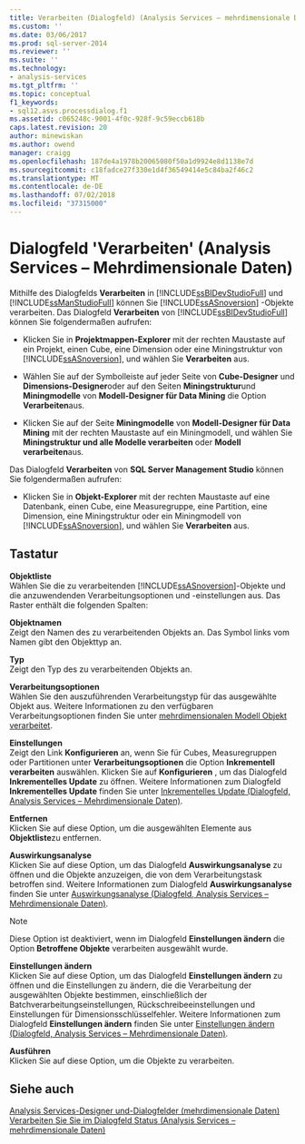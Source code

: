 ```yaml
---
title: Verarbeiten (Dialogfeld) (Analysis Services – mehrdimensionale Daten) | Microsoft-Dokumentation
ms.custom: ''
ms.date: 03/06/2017
ms.prod: sql-server-2014
ms.reviewer: ''
ms.suite: ''
ms.technology:
- analysis-services
ms.tgt_pltfrm: ''
ms.topic: conceptual
f1_keywords:
- sql12.asvs.processdialog.f1
ms.assetid: c065248c-9001-4f0c-928f-9c59eccb618b
caps.latest.revision: 20
author: minewiskan
ms.author: owend
manager: craigg
ms.openlocfilehash: 187de4a1978b20065080f50a1d9924e8d1138e7d
ms.sourcegitcommit: c18fadce27f330e1d4f36549414e5c84ba2f46c2
ms.translationtype: MT
ms.contentlocale: de-DE
ms.lasthandoff: 07/02/2018
ms.locfileid: "37315000"
---
```

# <a name="process-dialog-box-analysis-services---multidimensional-data"></a>Dialogfeld 'Verarbeiten' (Analysis Services – Mehrdimensionale Daten)
  Mithilfe des Dialogfelds **Verarbeiten** in [!INCLUDE[ssBIDevStudioFull](../includes/ssbidevstudiofull-md.md)] und [!INCLUDE[ssManStudioFull](../includes/ssmanstudiofull-md.md)] können Sie [!INCLUDE[ssASnoversion](../includes/ssasnoversion-md.md)] -Objekte verarbeiten. Das Dialogfeld **Verarbeiten** von [!INCLUDE[ssBIDevStudioFull](../includes/ssbidevstudiofull-md.md)] können Sie folgendermaßen aufrufen:  
  
-   Klicken Sie in **Projektmappen-Explorer** mit der rechten Maustaste auf ein Projekt, einen Cube, eine Dimension oder eine Miningstruktur von [!INCLUDE[ssASnoversion](../includes/ssasnoversion-md.md)], und wählen Sie **Verarbeiten** aus.  
  
-   Wählen Sie auf der Symbolleiste auf jeder Seite von **Cube-Designer** und **Dimensions-Designer**oder auf den Seiten **Miningstruktur**und **Miningmodelle** von **Modell-Designer für Data Mining** die Option **Verarbeiten**aus.  
  
-   Klicken Sie auf der Seite **Miningmodelle** von **Modell-Designer für Data Mining** mit der rechten Maustaste auf ein Miningmodell, und wählen Sie **Miningstruktur und alle Modelle verarbeiten** oder **Modell verarbeiten**aus.  
  
 Das Dialogfeld **Verarbeiten** von **SQL Server Management Studio** können Sie folgendermaßen aufrufen:  
  
-   Klicken Sie in **Objekt-Explorer** mit der rechten Maustaste auf eine Datenbank, einen Cube, eine Measuregruppe, eine Partition, eine Dimension, eine Miningstruktur oder ein Miningmodell von [!INCLUDE[ssASnoversion](../includes/ssasnoversion-md.md)], und wählen Sie **Verarbeiten** aus.  
  
## <a name="options"></a>Tastatur  
 **Objektliste**  
 Wählen Sie die zu verarbeitenden [!INCLUDE[ssASnoversion](../includes/ssasnoversion-md.md)]-Objekte und die anzuwendenden Verarbeitungsoptionen und -einstellungen aus. Das Raster enthält die folgenden Spalten:  
  
 **Objektnamen**  
 Zeigt den Namen des zu verarbeitenden Objekts an. Das Symbol links vom Namen gibt den Objekttyp an.  
  
 **Typ**  
 Zeigt den Typ des zu verarbeitenden Objekts an.  
  
 **Verarbeitungsoptionen**  
 Wählen Sie den auszuführenden Verarbeitungstyp für das ausgewählte Objekt aus. Weitere Informationen zu den verfügbaren Verarbeitungsoptionen finden Sie unter [mehrdimensionalen Modell Objekt verarbeitet](multidimensional-models/processing-a-multidimensional-model-analysis-services.md).  
  
 **Einstellungen**  
 Zeigt den Link **Konfigurieren** an, wenn Sie für Cubes, Measuregruppen oder Partitionen unter **Verarbeitungsoptionen** die Option **Inkrementell verarbeiten** auswählen. Klicken Sie auf **Konfigurieren** , um das Dialogfeld **Inkrementelles Update** zu öffnen. Weitere Informationen zum Dialogfeld **Inkrementelles Update** finden Sie unter [Inkrementelles Update &#40;Dialogfeld, Analysis Services – Mehrdimensionale Daten&#41;](incremental-update-dialog-box-analysis-services-multidimensional-data.md).  
  
 **Entfernen**  
 Klicken Sie auf diese Option, um die ausgewählten Elemente aus **Objektliste**zu entfernen.  
  
 **Auswirkungsanalyse**  
 Klicken Sie auf diese Option, um das Dialogfeld **Auswirkungsanalyse** zu öffnen und die Objekte anzuzeigen, die von dem Verarbeitungstask betroffen sind. Weitere Informationen zum Dialogfeld **Auswirkungsanalyse** finden Sie unter [Auswirkungsanalyse &#40;Dialogfeld, Analysis Services – Mehrdimensionale Daten&#41;](impact-analysis-dialog-box-analysis-services-multidimensional-data.md).  
  
> [!NOTE]  
>  Diese Option ist deaktiviert, wenn im Dialogfeld **Einstellungen ändern** die Option **Betroffene Objekte** verarbeiten ausgewählt wurde.  
  
 **Einstellungen ändern**  
 Klicken Sie auf diese Option, um das Dialogfeld **Einstellungen ändern** zu öffnen und die Einstellungen zu ändern, die die Verarbeitung der ausgewählten Objekte bestimmen, einschließlich der Batchverarbeitungseinstellungen, Rückschreibeeinstellungen und Einstellungen für Dimensionsschlüsselfehler. Weitere Informationen zum Dialogfeld **Einstellungen ändern** finden Sie unter [Einstellungen ändern &#40;Dialogfeld, Analysis Services – Mehrdimensionale Daten&#41;](change-settings-dialog-box-analysis-services-multidimensional-data.md).  
  
 **Ausführen**  
 Klicken Sie auf diese Option, um die Objekte zu verarbeiten.  
  
## <a name="see-also"></a>Siehe auch  
 [Analysis Services-Designer und-Dialogfelder &#40;mehrdimensionale Daten&#41;](analysis-services-designers-and-dialog-boxes-multidimensional-data.md)   
 [Verarbeiten Sie Sie im Dialogfeld Status &#40;Analysis Services – mehrdimensionale Daten&#41;](process-progress-dialog-box-analysis-services-multidimensional-data.md)  
  
  

